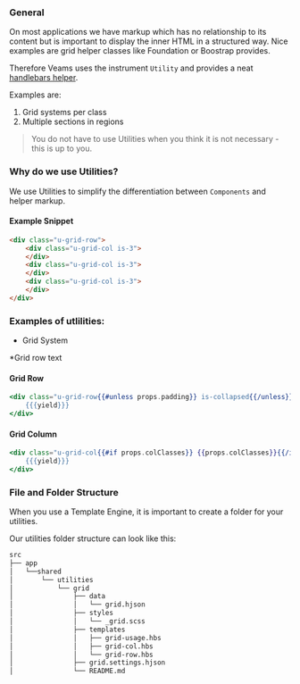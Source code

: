 [//]: # ({{#wrapWith "grid-row"}})
[//]: #     ({{#wrapWith "grid-col" colClasses="is-col-mobile-l-6"}})

### General

On most applications we have markup which has no relationship to its content but is important to display the inner HTML in a structured way. Nice examples are grid helper classes like Foundation or Boostrap provides. 

Therefore Veams uses the instrument `Utility` and provides a neat [handlebars helper](/veams-cli/template-helper/overview.html#wrapwith-helper-block-helper-).
 
Examples are:

1. Grid systems per class
2. Multiple sections in regions

> You do not have to use Utilities when you think it is not necessary - this is up to you.

### Why do we use Utilities?

We use Utilities to simplify the differentiation between `Components` and helper markup.

[//]: #     ({{/wrapWith}})
[//]: #     ({{#wrapWith "grid-col" colClasses="is-col-mobile-l-6"}})

#### Example Snippet

``` html
<div class="u-grid-row">
    <div class="u-grid-col is-3">
    </div>
    <div class="u-grid-col is-3">
    </div>
    <div class="u-grid-col is-3">
    </div>
</div>
```

[//]: #     ({{/wrapWith}})
[//]: # ({{/wrapWith}})

[//]: # ({{#wrapWith "grid-row"}})
[//]: #     ({{#wrapWith "grid-col" colClasses="is-col-mobile-l-6"}})


### Examples of utlilities: 

[//]: #     ({{/wrapWith}})
[//]: #     ({{#wrapWith "grid-col" colClasses="is-col-mobile-l-6"}})

* Grid System

[//]: #     ({{/wrapWith}})
[//]: # ({{/wrapWith}})

[//]: # ({{#wrapWith "grid-row"}})
[//]: #     ({{#wrapWith "grid-col" colClasses="is-col-mobile-l-6"}})

*Grid row text

[//]: #     ({{/wrapWith}})
[//]: #     ({{#wrapWith "grid-col" colClasses="is-col-mobile-l-6"}})

#### Grid Row

``` hbs
<div class="u-grid-row{{#unless props.padding}} is-collapsed{{/unless}}{{#if props.classes}} {{props.classes}}{{/if}}">
	{{{yield}}}
</div>
```

#### Grid Column

``` hbs
<div class="u-grid-col{{#if props.colClasses}} {{props.colClasses}}{{/if}}">
	{{{yield}}}
</div>
```

[//]: #     ({{/wrapWith}})
[//]: # ({{/wrapWith}})

[//]: # ({{#wrapWith "grid-row"}})
[//]: #     ({{#wrapWith "grid-col" colClasses="is-col-mobile-l-6"}})
### File and Folder Structure

When you use a Template Engine, it is important to create a folder for your utilities.

[//]: #     ({{/wrapWith}})
[//]: #     ({{#wrapWith "grid-col" colClasses="is-col-mobile-l-6"}})

Our utilities folder structure can look like this: 

``` bash
src
├── app
│   └──shared
│       └── utilities
│           └── grid
│               ├── data
│               │   └── grid.hjson
│               ├── styles
│               │   └── _grid.scss
│               ├── templates
│               │   ├── grid-usage.hbs
│               │   ├── grid-col.hbs
│               │   └── grid-row.hbs
│               ├── grid.settings.hjson
│               └── README.md
```

[//]: #     ({{/wrapWith}})
[//]: # ({{/wrapWith}})